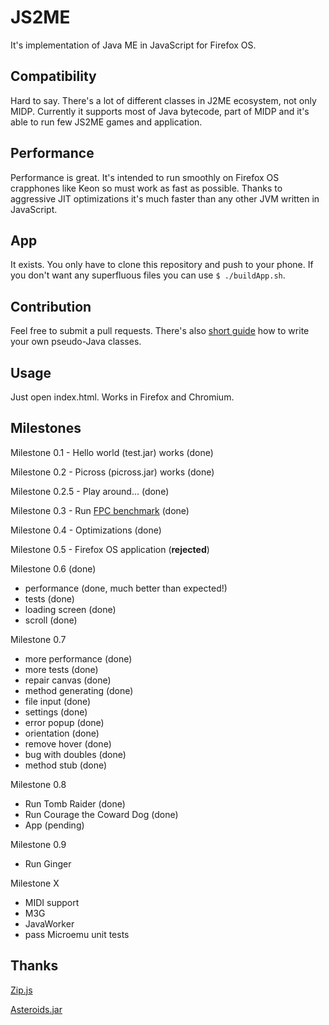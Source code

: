 JS2ME
=============

It's implementation of Java ME in JavaScript for Firefox OS.

Compatibility
---------------
Hard to say. There's a lot of different classes in J2ME ecosystem, not only MIDP. Currently it supports most of Java bytecode, part of MIDP and it's able to run few JS2ME games and application.

Performance
---------------
Performance is great. It's intended to run smoothly on Firefox OS crapphones like Keon so must work as fast as possible. Thanks to aggressive JIT optimizations it's much faster than any other JVM written in JavaScript.

App
-------
It exists. You only have to clone this repository and push to your phone. If you don't want any superfluous files you can use `$ ./buildApp.sh`.

Contribution
--------------
Feel free to submit a pull requests. There's also [short guide](tree/js/me) how to write your own pseudo-Java classes.

Usage
-------------------
Just open index.html. Works in Firefox and Chromium.

Milestones
--------------
Milestone 0.1 - Hello world (test.jar) works (done)

Milestone 0.2 - Picross (picross.jar) works (done)

Milestone 0.2.5 - Play around... (done)

Milestone 0.3 - Run [FPC benchmark](http://www.dpsoftware.org/) (done)

Milestone 0.4 - Optimizations (done)

Milestone 0.5 - Firefox OS application (**rejected**)

Milestone 0.6 (done)

 * performance (done, much better than expected!)
 * tests (done)
 * loading screen (done)
 * scroll (done)

Milestone 0.7

 * more performance (done)
 * more tests (done)
 * repair canvas (done)
 * method generating (done)
 * file input (done)
 * settings (done)
 * error popup (done)
 * orientation (done)
 * remove hover (done)
 * bug with doubles (done)
 * method stub (done)

Milestone 0.8

 * Run Tomb Raider (done)
 * Run Courage the Coward Dog (done)
 * App (pending)

Milestone 0.9
 * Run Ginger

Milestone X

 * MIDI support
 * M3G
 * JavaWorker
 * pass Microemu unit tests

Thanks
-----------
[Zip.js](https://github.com/gildas-lormeau/zip.js)

[Asteroids.jar](http://jfdoue.free.fr/index.html)

